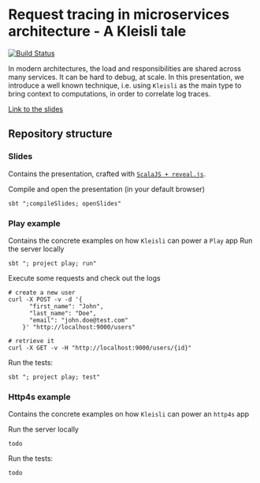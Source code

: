 # Request tracing in microservices architecture - A Kleisli tale
[![Build Status](https://travis-ci.org/lforite/rio-talk.svg?branch=master)](https://travis-ci.org/lforite/rio-talk)

In modern architectures, the load and responsibilities are shared across many services. It can be hard to debug, at scale.
In this presentation, we introduce a well known technique, i.e. using `Kleisli` as the main type to bring context to computations,
in order to correlate log traces.

[Link to the slides](https://lforite.github.io/rio-talk/slides/index.html)

## Repository structure

### Slides
Contains the presentation, crafted with [`ScalaJS + reveal.js`](https://github.com/pheymann/scala-reveal-js). 

Compile and open the presentation (in your default browser)
```shell
sbt ";compileSlides; openSlides"
```

### Play example
Contains the concrete examples on how `Kleisli` can power a `Play` app
Run the server locally
```shell
sbt "; project play; run"
```
Execute some requests and check out the logs
```shell
# create a new user
curl -X POST -v -d '{
      "first_name": "John",
      "last_name": "Doe",
      "email": "john.doe@test.com"
    }' "http://localhost:9000/users"
    
# retrieve it
curl -X GET -v -H "http://localhost:9000/users/{id}"
```

Run the tests:
```shell
sbt "; project play; test"
```

### Http4s example
Contains the concrete examples on how `Kleisli` can power an `http4s` app

Run the server locally
```shell
todo
```

Run the tests:
```shell
todo
```
